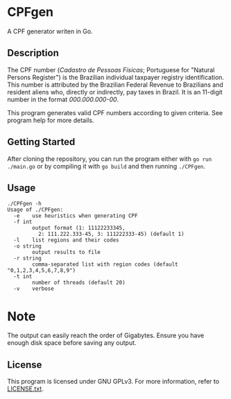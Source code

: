# CPFgen

A CPF generator writen in Go.

## Description

The CPF number (*Cadastro de Pessoas Físicas*; Portuguese for "Natural
Persons Register") is the Brazilian individual taxpayer registry identification.
This number is attributed by the Brazilian Federal Revenue to Brazilians and
resident aliens who, directly or indirectly, pay taxes in Brazil. It is an
11-digit number in the format *000.000.000-00*.

This program generates valid CPF numbers according to given criteria. See
program help for more details.

## Getting Started

After cloning the repository, you can run the program either with `go run ./main.go` or by compiling it with `go build` and then running `./CPFgen`.

## Usage

```shell
./CPFgen -h
Usage of ./CPFgen:
  -e	use heuristics when generating CPF
  -f int
    	output format (1: 11122233345,
    	  2: 111.222.333-45, 3: 111222333-45) (default 1)
  -l	list regions and their codes
  -o string
    	output results to file
  -r string
    	comma-separated list with region codes (default "0,1,2,3,4,5,6,7,8,9")
  -t int
    	number of threads (default 20)
  -v	verbose
```

# Note

The output can easily reach the order of Gigabytes. Ensure you have enough disk space before saving any output.

## License

This program is licensed under GNU GPLv3. For more information, refer to
[LICENSE.txt](LICENSE.txt).
